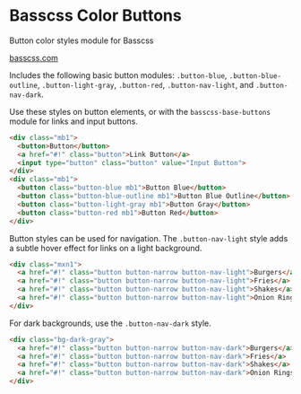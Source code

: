 # Basscss Color Buttons

<p class="hide">Button color styles module for Basscss</p>

<a href="http://basscss.com" class="hide">basscss.com</a>

Includes the following basic button modules:
`.button-blue`,
`.button-blue-outline`,
`.button-light-gray`,
`.button-red`,
`.button-nav-light`, and
`.button-nav-dark`.

Use these styles on button elements, or with the `basscss-base-buttons` module for links and input buttons.

```html
<div class="mb1">
  <button>Button</button>
  <a href="#!" class="button">Link Button</a>
  <input type="button" class="button" value="Input Button">
</div>
<div class="mb1">
  <button class="button-blue mb1">Button Blue</button>
  <button class="button-blue-outline mb1">Button Blue Outline</button>
  <button class="button-light-gray mb1">Button Gray</button>
  <button class="button-red mb1">Button Red</button>
</div>
```

Button styles can be used for navigation. The `.button-nav-light` style adds a subtle hover effect for links on a light background.

```html
<div class="mxn1">
  <a href="#!" class="button button-narrow button-nav-light">Burgers</a>
  <a href="#!" class="button button-narrow button-nav-light">Fries</a>
  <a href="#!" class="button button-narrow button-nav-light">Shakes</a>
  <a href="#!" class="button button-narrow button-nav-light">Onion Rings</a>
</div>
```

For dark backgrounds, use the `.button-nav-dark` style.

```html
<div class="bg-dark-gray">
  <a href="#!" class="button button-narrow button-nav-dark">Burgers</a>
  <a href="#!" class="button button-narrow button-nav-dark">Fries</a>
  <a href="#!" class="button button-narrow button-nav-dark">Shakes</a>
  <a href="#!" class="button button-narrow button-nav-dark">Onion Rings</a>
</div>
```

